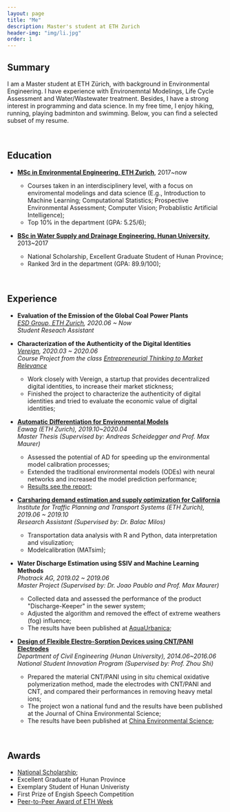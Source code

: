 ```yaml
---
layout: page
title: "Me"
description: Master's student at ETH Zurich
header-img: "img/li.jpg"
order: 1
---
```


## Summary
I am a Master student at ETH Zürich, with background in Environmental Engineering. I have experience with Environemntal Modelings, Life Cycle Assessment and Water/Wastewater treatment. Besides, I have a strong interest in programming and data science. In my free time, I enjoy hiking, running, playing badminton and swimming. Below, you can find a selected subset of my resume.

<br/>  

## Education
* __[MSc in Environmental Engineering, ETH Zurich](https://ethz.ch/)__, 2017~now
  * Courses taken in an interdisciplinery level, with a focus on enviromental modelings and data science (E.g., Introduction to Machine Learning; Computational Statistics; Prospective Environmental Assessment; Computer Vision; Probablistic Artificial Intelligence);
  * Top 10% in the department (GPA: 5.25/6);

* __[BSc in Water Supply and Drainage Engineering, Hunan University](http://www-en.hnu.edu.cn/)__, 2013~2017
  * National Scholarship, Excellent Graduate Student of Hunan Province;
  * Ranked 3rd in the department (GPA: 89.9/100);

<br/>  

## Experience
* __Evaluation of the Emission of the Global Coal Power Plants__  
*[ESD Group, ETH Zurich](https://esd.ifu.ethz.ch/), 2020.06 ~ Now*  
*Student Reseach Assistant*

* __Characterization of the Authenticity of the Digital Identities__  
*[Vereign](https://www.vereign.com/), 2020.03 ~ 2020.06*  
*Course Project from the class [Entrepreneurial Thinking to Market Relevance](http://www.vvz.ethz.ch/lerneinheitPre.do?semkez=2020S&lerneinheitId=136648&lang=en)*
  * Work closely with Vereign, a startup that provides decentralized digital identities, to increase their market stickness; 
  * Finished the project to characterize the authenticity of digital identities and tried to evaluate the economic value of digital identities;  
  

* __[Automatic Differentiation for Environmental Models](https://github.com/LiWang1/masterthesis)__  
*Eawag (ETH Zurich), 2019.10~2020.04*  
*Master Thesis (Supervised by: Andreas Scheidegger and Prof. Max Maurer)*
  * Assessed the potential of AD for speeding up the environmental model calibration processes;
  * Extended the traditional environmental models (ODEs) with neural networks and increased the model prediction performance;
  * [Results see the report;](https://www.overleaf.com/read/rztwzbrsmtwm)

* __[Carsharing demand estimation and supply optimization for California](https://github.com/LiWang1/hiwi_ivt)__  
*Institute for Traffic Planning and Transport Systems (ETH Zurich), 2019.06 ~ 2019.10*  
*Research Assistant (Supervised by: Dr. Balac Milos)*
  * Transportation data analysis with R and Python, data interpretation and visulization;
  * Modelcalibration (MATsim);

* __Water Discharge Estimation using SSIV and Machine Learning Methods__  
*Photrack AG, 2019.02 ~ 2019.06*  
*Master Project (Supervised by: Dr. Joao Paublo and Prof. Max Maurer)*
  * Collected data and assessed the performance of the product "Discharge-Keeper" in the sewer system;
  * Adjusted the algorithm and removed the effect of extreme weathers (fog) influence;
  * The results have been published at [AquaUrbanica](https://www.researchgate.net/profile/M_Burkhardt/publication/337772421_Regenwasser_weiterdenken_-_Bemessen_trifft_Gestalten_-_Tagungsband_der_Aqua_Urbanica_2019/links/5de95d164585159aa4658dc0/Regenwasser-weiterdenken-Bemessen-trifft-Gestalten-Tagungsband-der-Aqua-Urbanica-2019.pdf#page=41);

* __[Design of Flexible Electro-Sorption Devices using CNT/PANI Electrodes](http://www.zghjkx.com.cn/CN/article/downloadArticleFile.do?attachType=PDF&id=14900)__  
*Department of Civil Engineering (Hunan University), 2014.06~2016.06*  
*National Student Innovation Program (Supervised by: Prof. Zhou Shi)*
  * Prepared the material CNT/PANI using in situ chemical oxidative polymerization method, made the electrodes with CNT/PANI and CNT, and compared their performances in removing heavy metal ions;
  * The project won a national fund and the results have been published at the Journal of China Environmental Science;
  * The results have been published at [China Environmental Science](http://www.zghjkx.com.cn/CN/article/downloadArticleFile.do?attachType=PDF&id=14900);

<br/>  

## Awards
* [National Scholarship](https://baike.baidu.com/item/%E5%9B%BD%E5%AE%B6%E5%A5%96%E5%AD%A6%E9%87%91);
* Excellent Graduate of Hunan Province
* Exemplary Student of Hunan Univeristy
* First Prize of Engish Speech Competition
* [Peer-to-Peer Award of ETH Week](https://ethz.ch/en/the-eth-zurich/sustainability/education/ETHweek/previous-editions/2018-Energy-Matters/eth-week-diary.html)
